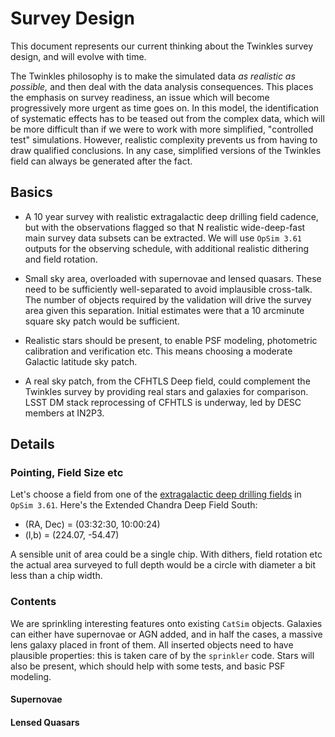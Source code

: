  
# Survey Design

This document represents our current thinking about the Twinkles survey design, and will evolve with time.

The Twinkles philosophy is to make the simulated data *as realistic as possible,* and then deal with the data analysis consequences. This places the emphasis on survey readiness, an issue which will become progressively more urgent as time goes on. In this model, the identification of systematic effects has to be teased out from the complex data, which will be more difficult than if we were to work with more simplified, "controlled test" simulations. However, realistic complexity prevents us from having to draw qualified conclusions. In any case, simplified versions of the Twinkles field can always be generated after the fact.

## Basics

* A 10 year survey with realistic extragalactic deep drilling field cadence, but with the observations flagged so that N realistic wide-deep-fast main survey data subsets can be extracted. We will use `OpSim 3.61` outputs for the observing schedule, with additional realistic dithering and field rotation.

* Small sky area, overloaded with supernovae and lensed quasars. These need to be sufficiently well-separated to avoid implausible cross-talk. The number of objects required by the validation will drive the survey area given this separation. Initial estimates were that a 10 arcminute square sky patch would be sufficient.

* Realistic stars should be present, to enable PSF modeling, photometric calibration and verification etc. This means choosing a moderate Galactic latitude sky patch.

* A real sky patch, from the CFHTLS Deep field, could complement the Twinkles survey by providing real stars and galaxies for comparison. LSST DM stack reprocessing of CFHTLS is underway, led by DESC members at IN2P3.

## Details

### Pointing, Field Size etc 

Let's choose a field from one of the [extragalactic deep drilling fields](http://www.lsst.org/News/enews/deep-drilling-201202.html) in `OpSim 3.61`. Here's the
Extended Chandra Deep Field South:

* (RA, Dec) = (03:32:30, 10:00:24)
* (l,b) = (224.07, -54.47)

A sensible unit of area could be a single chip. With dithers, field rotation etc the actual area surveyed to full depth would be a circle with diameter a bit less than a chip width. 

### Contents

We are sprinkling interesting features onto existing `CatSim` objects. Galaxies can either have supernovae or AGN added, and in half the cases, a massive lens galaxy placed in front of them. All inserted objects need to have plausible properties: this is taken care of by the `sprinkler` code. Stars will also be present, which should help with some tests, and basic PSF modeling.

#### Supernovae

#### Lensed Quasars


